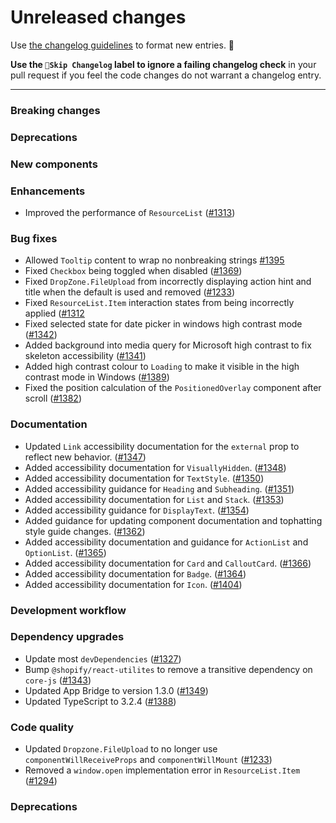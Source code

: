 # Unreleased changes

Use [the changelog guidelines](https://git.io/polaris-changelog-guidelines) to format new entries. 💜

**Use the `🤖Skip Changelog` label to ignore a failing changelog check** in your pull request if you feel the code changes do not warrant a changelog entry.

---

### Breaking changes

### Deprecations

### New components

### Enhancements

- Improved the performance of `ResourceList` ([#1313](https://github.com/Shopify/polaris-react/pull/1313))

### Bug fixes

- Allowed `Tooltip` content to wrap no nonbreaking strings [#1395](https://github.com/Shopify/polaris-react/pull/1395)
- Fixed `Checkbox` being toggled when disabled ([#1369](https://github.com/Shopify/polaris-react/pull/1369))
- Fixed `DropZone.FileUpload` from incorrectly displaying action hint and title when the default is used and removed ([#1233](https://github.com/Shopify/polaris-react/pull/1233))
- Fixed `ResourceList.Item` interaction states from being incorrectly applied ([#1312](https://github.com/Shopify/polaris-react/pull/1312)
- Fixed selected state for date picker in windows high contrast mode ([#1342](https://github.com/Shopify/polaris-react/pull/1342))
- Added background into media query for Microsoft high contrast to fix skeleton accessibility ([#1341](https://github.com/Shopify/polaris-react/pull/1341))
- Added high contrast colour to `Loading` to make it visible in the high contrast mode in Windows ([#1389](https://github.com/Shopify/polaris-react/pull/1389))
- Fixed the position calculation of the `PositionedOverlay` component after scroll ([#1382](https://github.com/Shopify/polaris-react/pull/1382))

### Documentation

- Updated `Link` accessibility documentation for the `external` prop to reflect new behavior. ([#1347](https://github.com/Shopify/polaris-react/pull/1347))
- Added accessibility documentation for `VisuallyHidden`. ([#1348](https://github.com/Shopify/polaris-react/pull/1348))
- Added accessibility documentation for `TextStyle`. ([#1350](https://github.com/Shopify/polaris-react/pull/1350))
- Added accessibility guidance for `Heading` and `Subheading`. ([#1351](https://github.com/Shopify/polaris-react/pull/1351))
- Added accessibility documentation for `List` and `Stack`. ([#1353](https://github.com/Shopify/polaris-react/pull/1353))
- Added accessibility guidance for `DisplayText`. ([#1354](https://github.com/Shopify/polaris-react/pull/1354))
- Added guidance for updating component documentation and tophatting style guide changes. ([#1362](https://github.com/Shopify/polaris-react/pull/1362))
- Added accessibility documentation and guidance for `ActionList` and `OptionList`. ([#1365](https://github.com/Shopify/polaris-react/pull/1365))
- Added accessibility documentation for `Card` and `CalloutCard`. ([#1366](https://github.com/Shopify/polaris-react/pull/1366))
- Added accessibility documentation for `Badge`. ([#1364](https://github.com/Shopify/polaris-react/pull/1364))
- Added accessibility documentation for `Icon`. ([#1404](https://github.com/Shopify/polaris-react/pull/1404))


### Development workflow

### Dependency upgrades

- Update most `devDependencies` ([#1327](https://github.com/Shopify/polaris-react/pull/1327))
- Bump `@shopify/react-utilites` to remove a transitive dependency on `core-js` ([#1343](https://github.com/Shopify/polaris-react/pull/1343))
- Updated App Bridge to version 1.3.0 ([#1349](https://github.com/Shopify/polaris-react/pull/1349))
- Updated TypeScript to 3.2.4 ([#1388](https://github.com/Shopify/polaris-react/pull/1388))

### Code quality

- Updated `Dropzone.FileUpload` to no longer use `componentWillReceiveProps` and `componentWillMount` ([#1233](https://github.com/Shopify/polaris-react/pull/1233))
- Removed a `window.open` implementation error in `ResourceList.Item` ([#1294](<(https://github.com/Shopify/polaris-react/pull/1294)>))

### Deprecations
